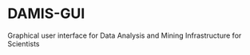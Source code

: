 DAMIS-GUI
=========

Graphical user interface for Data Analysis and Mining Infrastructure for Scientists 
